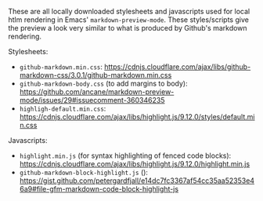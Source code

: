 These are all locally downloaded stylesheets and javascripts used for local htlm
rendering in Emacs' `markdown-preview-mode`. These styles/scripts give the
preview a look very similar to what is produced by Github's markdown rendering.

Stylesheets:
- `github-markdown.min.css`: https://cdnjs.cloudflare.com/ajax/libs/github-markdown-css/3.0.1/github-markdown.min.css
- `github-markdown-body.css` (to add margins to body): https://github.com/ancane/markdown-preview-mode/issues/29#issuecomment-360346235
- `highligh-default.min.css`: https://cdnjs.cloudflare.com/ajax/libs/highlight.js/9.12.0/styles/default.min.css


Javascripts:
- `highlight.min.js` (for syntax highlighting of fenced code blocks): https://cdnjs.cloudflare.com/ajax/libs/highlight.js/9.12.0/highlight.min.js
- `github-markdown-block-highlight.js` (): https://gist.github.com/petergardfjall/e14dc7fc3367af54cc35aa52353e46a9#file-gfm-markdown-code-block-highlight-js

